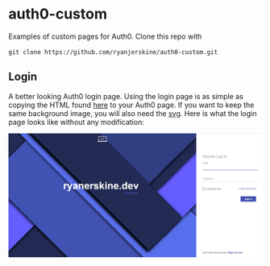# auth0-custom
Examples of custom pages for Auth0. Clone this repo with

```
git clone https://github.com/ryanjerskine/auth0-custom.git
```

## Login
A better looking Auth0 login page. Using the login page is as simple as copying the HTML found [here](login/dist/index.html) to your
Auth0 page. If you want to keep the same background image, you will also need the [svg](login/dist/background.svg). Here is what the
login page looks like without any modification:

![Sample Login Page](login/src/sample.jpg)